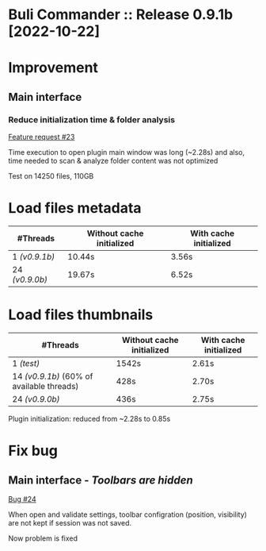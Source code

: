 # Buli Commander :: Release 0.9.1b [2022-10-22]

# Improvement

## Main interface

### Reduce initialization time & folder analysis
[Feature request #23](https://github.com/Grum999/BuliCommander/issues/23)

Time execution to open plugin main window was long (~2.28s) and also, time needed to scan & analyze folder content was not optimized


Test on 14250 files, 110GB
# Load files metadata
| #Threads | Without cache initialized | With cache initialized |
| --- | --- | --- |
| 1 *(v0.9.1b)* | 10.44s | 3.56s |
| 24 *(v0.9.0b)* | 19.67s | 6.52s |

# Load files thumbnails
| #Threads | Without cache initialized | With cache initialized |
| --- | --- | --- |
| 1 *(test)* | 1542s | 2.61s |
| 14 *(v0.9.1b)* (60% of available threads) | 428s | 2.70s |
| 24 *(v0.9.0b)* | 436s | 2.75s |

Plugin initialization: reduced from ~2.28s to 0.85s



# Fix bug

## Main interface - *Toolbars are hidden*
[Bug #24](https://github.com/Grum999/BuliCommander/issues/24)

When open and validate settings, toolbar configration (position, visibility) are not kept if session was not saved.

Now problem is fixed
